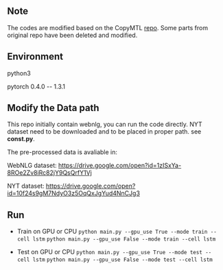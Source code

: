 ## Note
The codes are modified based on the CopyMTL [repo](https://github.com/WindChimeRan/CopyMTL). Some parts from original repo have been deleted and modified.

## Environment

python3

pytorch 0.4.0 -- 1.3.1

## Modify the Data path

This repo initially contain webnlg, you can run the code directly.
NYT dataset need to be downloaded and to be placed in proper path. see **const.py**.

The pre-processed data is avaliable in:

WebNLG dataset:
 https://drive.google.com/open?id=1zISxYa-8ROe2Zv8iRc82jY9QsQrfY1Vj

NYT dataset:
 https://drive.google.com/open?id=10f24s9gM7NdyO3z5OqQxJgYud4NnCJg3
 


## Run

- Train on GPU or CPU
`python main.py --gpu_use True --mode train --cell lstm`
`python main.py --gpu_use False --mode train --cell lstm`

- Test on GPU or CPU
`python main.py --gpu_use True --mode test --cell lstm`
`python main.py --gpu_use False --mode test --cell lstm`



